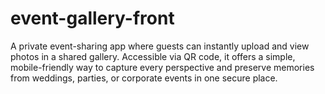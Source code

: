 # event-gallery-front
A private event-sharing app where guests can instantly upload and view photos in a shared gallery. Accessible via QR code, it offers a simple, mobile-friendly way to capture every perspective and preserve memories from weddings, parties, or corporate events in one secure place.
